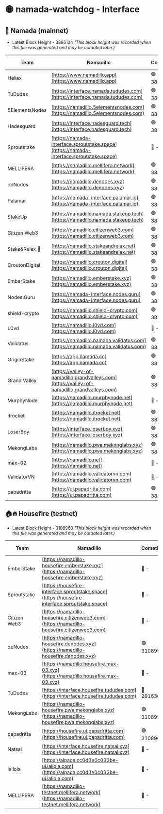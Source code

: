 # 🟡 namada-watchdog - Interface

## 🚀 Namada (mainnet)
- Latest Block Height - 3886124 *(This block height was recorded when this file was generated and may be outdated later.)*

| Team | Namadillo | CometBFT | Indexer | MASP Indexer |
|-|-|-|-|-|
| Heliax | [https://www.namadillo.app](https://www.namadillo.app) | 🟢 3886104 | 🟢 3886104 | 🔴 3885782 |
| TuDudes | [https://interface.namada.tududes.com](https://interface.namada.tududes.com) | 🟢 3886105 | 🟢 3886105 | 🔴 3885782 |
| 5ElementsNodes | [https://namadillo.5elementsnodes.com](https://namadillo.5elementsnodes.com) | 🟢 3886105 | 🟢 3886105 | 🔴 3885782 |
| Hadesguard | [https://interface.hadesguard.tech](https://interface.hadesguard.tech) | 🟢 3886105 | 🟢 3886105 | 🔴 3885782 |
| Sproutstake | [https://namada-interface.sproutstake.space](https://namada-interface.sproutstake.space) | 🔴 - | 🔴 3738134 | 🔴 - |
| MELLIFERA | [https://namadillo.mellifera.network](https://namadillo.mellifera.network) | 🟢 3886109 | 🟢 3886109 | 🔴 3765769 |
| deNodes | [https://namadillo.denodes.xyz](https://namadillo.denodes.xyz) | 🟢 3886109 | 🟢 3886109 | 🔴 3885782 |
| Palamar | [https://namada-interface.palamar.io](https://namada-interface.palamar.io) | 🟢 3886110 | 🟢 3886110 | 🔴 3885782 |
| StakeUp | [https://namadillo.namada.stakeup.tech](https://namadillo.namada.stakeup.tech) | 🟢 3886110 | 🟢 3886110 | 🔴 3885782 |
| Citizen Web3 | [https://namadillo.citizenweb3.com](https://namadillo.citizenweb3.com) | 🟢 3886111 | 🟢 3886111 | 🔴 3765769 |
| Stake&Relax 🦥 | [https://namadillo.stakeandrelax.net](https://namadillo.stakeandrelax.net) | 🟢 3886111 | 🟢 3886111 | 🔴 3765769 |
| CroutonDigital | [https://namadillo.crouton.digital](https://namadillo.crouton.digital) | 🟢 3886112 | 🟢 3886112 | 🔴 3885782 |
| EmberStake | [https://namadillo.emberstake.xyz](https://namadillo.emberstake.xyz) | 🟢 3886112 | 🟢 3886112 | 🔴 3885782 |
| Nodes.Guru | [https://namada-interface.nodes.guru](https://namada-interface.nodes.guru) | 🟢 3886113 | 🟢 3886113 | 🔴 3885782 |
| shield-crypto | [https://namadillo.shield-crypto.com](https://namadillo.shield-crypto.com) | 🟢 3886113 | 🟢 3886113 | 🔴 3863123 |
| L0vd | [https://namadillo.l0vd.com](https://namadillo.l0vd.com) | 🔴 - | 🔴 - | 🔴 - |
| Validatus | [https://namadillo.namada.validatus.com](https://namadillo.namada.validatus.com) | 🟢 3886116 | 🟢 3886116 | 🔴 3819812 |
| OriginStake | [https://app.namada.cc](https://app.namada.cc) | 🟢 3886117 | 🟢 3886116 | 🔴 3885782 |
| Grand Valley | [https://valley-of-namadillo.grandvalleys.com](https://valley-of-namadillo.grandvalleys.com) | 🟢 3886117 | 🟢 3886117 | 🔴 3885782 |
| MurphyNode | [https://namadillo.murphynode.net](https://namadillo.murphynode.net) | 🔴 - | 🔴 - | 🔴 - |
| itrocket | [https://namadillo.itrocket.net](https://namadillo.itrocket.net) | 🟢 3886119 | 🟢 3886119 | 🔴 3885782 |
| LoserBoy | [https://interface.loserboy.xyz](https://interface.loserboy.xyz) | 🟢 3886120 | 🟢 3886120 | 🔴 3885782 |
| MekongLabs | [https://namadillo.pwa.mekonglabs.xyz](https://namadillo.pwa.mekonglabs.xyz) | 🟢 3886120 | 🟢 3886120 | 🔴 3885782 |
| max-02 | [https://namadillo.net](https://namadillo.net) | 🔴 - | 🔴 - | 🔴 - |
| ValidatorVN | [https://namadillo.validatorvn.com](https://namadillo.validatorvn.com) | 🔴 - | 🔴 - | 🔴 - |
| papadritta | [https://ui.papadritta.com](https://ui.papadritta.com) | 🟢 3886124 | 🟢 3886124 | 🟢 3886124 |

## 🏠🔥 Housefire (testnet)
- Latest Block Height - 3108960 *(This block height was recorded when this file was generated and may be outdated later.)*

| Team | Namadillo | CometBFT | Indexer | MASP Indexer |
|-|-|-|-|-|
| EmberStake | [https://namadillo-housefire.emberstake.xyz](https://namadillo-housefire.emberstake.xyz) | 🔴 - | 🔴 - | 🔴 - |
| Sproutstake | [https://housefire-interface.sproutstake.space](https://housefire-interface.sproutstake.space) | 🔴 - | 🔴 - | 🔴 - |
| Citizen Web3 | [https://namadillo-housefire.citizenweb3.com](https://namadillo-housefire.citizenweb3.com) | 🔴 - | 🔴 - | 🔴 - |
| deNodes | [https://namadillo-housefire.denodes.xyz](https://namadillo-housefire.denodes.xyz) | 🟢 3108952 | 🟢 3108952 | 🔴 3065388 |
| max-03 | [https://namadillo.housefire.max-03.xyz](https://namadillo.housefire.max-03.xyz) | 🔴 - | 🔴 - | 🔴 - |
| TuDudes | [https://interface.housefire.tududes.com](https://interface.housefire.tududes.com) | 🔴 2916306 | 🔴 2916306 | 🔴 2916306 |
| MekongLabs | [https://namadillo-housefire.pwa.mekonglabs.xyz](https://namadillo-housefire.pwa.mekonglabs.xyz) | 🟢 3108959 | 🟢 3108959 | 🔴 3065388 |
| papadritta | [https://housefire.ui.papadritta.com](https://housefire.ui.papadritta.com) | 🟢 3108960 | 🟢 3108960 | 🟢 3108960 |
| Natsai | [https://interface.housefire.natsai.xyz](https://interface.housefire.natsai.xyz) | 🔴 - | 🔴 - | 🔴 - |
| laliola | [https://alpaca.cc0d3e0c033be-ui.laliola.com](https://alpaca.cc0d3e0c033be-ui.laliola.com) | 🔴 - | 🔴 - | 🔴 - |
| MELLIFERA | [https://namadillo-testnet.mellifera.network](https://namadillo-testnet.mellifera.network) | 🔴 - | 🔴 2778001 | 🔴 2607259 |

